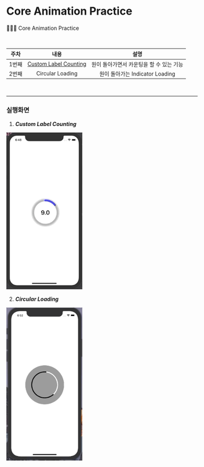 # Core Animation Practice
🧑🏻‍💻 Core Animation Practice

<br>

| 주차  |                             내용                             |                   설명                   |
| :---: | :----------------------------------------------------------: | :--------------------------------------: |
| 1번째 | [Custom Label Counting](https://github.com/dongminyoon/CoreAnimation_Prac/blob/main/CoreAnimation_Practice/CoreAnimation_Practice/CoreAnimationView/CountdownProgressBar.swift) | 원이 돌아가면서 카운팅을 할 수 있는 기능 |
| 2번째 |                       Circular Loading                       |     원이 돌아가는 Indicator Loading      |

<br>

---

### 실행화면

1. ***Custom Label Counting***

<img src="./images/customcountinglabel.gif" width="200px">

2. ***Circular Loading***

<img src="./images/circleloading.gif" width="200px">

